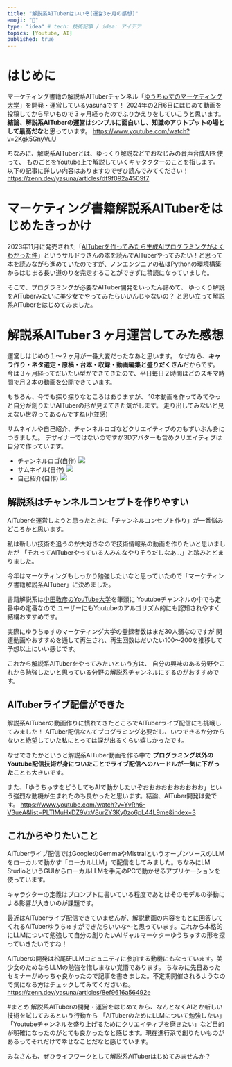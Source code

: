 ```yaml
---
title: "解説系AITuberはいいぞ(運営3ヶ月の感想)"
emoji: "🐯"
type: "idea" # tech: 技術記事 / idea: アイデア
topics: [Youtube, AI]
published: true
---
```


# はじめに
マーケティング書籍の解説系AITuberチャンネル「[ゆうちゅすのマーケティング大学](https://www.youtube.com/@sns-university)」を開発・運営しているyasunaです！
2024年の2月6日にはじめて動画を投稿してから早いもので３ヶ月経ったのでふりかえりをしていこうと思います。
**結論、解説系AITuberの運営はシンプルに面白いし、知識のアウトプットの場として最高だな**と思っています。
https://www.youtube.com/watch?v=2Kgk5GnyVuU

ちなみに、解説系AITuberとは、ゆっくり解説などでおなじみの音声合成AIを使って、
ものごとをYoutube上で解説していくキャタクターのことを指します。
以下の記事に詳しい内容はありますのでぜひ読んでみてください！
https://zenn.dev/yasuna/articles/df9f092a4509f7

# マーケティング書籍解説系AITuberをはじめたきっかけ
2023年11月に発売された「[AITuberを作ってみたら生成AIプログラミングがよくわかった件](https://bookplus.nikkei.com/atcl/catalog/23/10/31/01079/)」というサルドラさんの本を読んでAITuberやってみたい！と思って本を読みながら進めていたのですが、ノンエンジニアの私はPythonの環境構築からはじまる長い道のりを完走することができずに積読になっていました。

そこで、プログラミングが必要なAITuber開発をいったん諦めて、
ゆっくり解説をAITuberみたいに美少女でやってみたらいいんじゃないの？
と思い立って解説系AITuberをはじめてみました。

# 解説系AITuber３ヶ月運営してみた感想
運営しはじめの１～２ヶ月が一番大変だったなあと思います。
なぜなら、**キャラ作り・ネタ選定・原稿・台本・収録・動画編集と盛りだくさん**だからです。
今は３ヶ月経ってだいたい型ができてきたので、平日毎日２時間ほどのスキマ時間で月２本の動画を公開できています。

もちろん、今でも探り探りなところはありますが、
10本動画を作ってみてやっと自分が創りたいAITuberの形が見えてきた気がします。
走り出してみないと見えない世界ってあるんですね(小並感)

サムネイルや自己紹介、チャンネルロゴなどクリエイティブの力もずいぶん身につきました。
デザイナーではないのですが3Dアバターも含めクリエイティブは自分で作っています。
- チャンネルロゴ(自作)
![](https://storage.googleapis.com/zenn-user-upload/3afc99eadd80-20240509.png)
- サムネイル(自作)
![](https://storage.googleapis.com/zenn-user-upload/0f2b027e4d9e-20240509.png)
- 自己紹介(自作)
![](https://storage.googleapis.com/zenn-user-upload/0a93e512cd92-20240509.png)

## 解説系はチャンネルコンセプトを作りやすい
AITuberを運営しようと思ったときに「チャンネルコンセプト作り」が一番悩みどころかと思います。

私は新しい技術を追うのが大好きなので技術情報系の動画を作りたいと思いましたが
「それってAITuberやっている人みんなやりそうだしなあ...」と踏みとどまりました。

今年はマーケティングもしっかり勉強したいなと思っていたので「マーケティング書籍解説系AITuber」に決めました。

書籍解説系は[中田敦彦のYouTube大学](https://www.youtube.com/@NKTofficial)を筆頭に
Youtubeチャンネルの中でも定番中の定番なので
ユーザーにもYoutubeのアルゴリズム的にも認知されやすく結構おすすめです。

実際にゆうちゅすのマーケティング大学の登録者数はまだ30人弱なのですが
関連動画やおすすめを通して再生され、再生回数はだいたい100～200を推移して予想以上にいい感じです。

これから解説系AITuberをやってみたいという方は、
自分の興味のある分野やこれから勉強したいと思っている分野の解説系チャンネルにするのがおすすめです。

## AITuberライブ配信ができた
解説系AITuberの動画作りに慣れてきたところでAITuberライブ配信にも挑戦してみました！
AITuber配信なんてプログラミング必要だし、いつできるか分からないと絶望していた私にとっては涙が出るくらい嬉しかったです。

なぜできたかというと解説系AITuber動画を作る中で
**プログラミング以外のYoutube配信技術が身についたことでライブ配信へのハードルが一気に下がった**ことも大きいです。

また、「ゆうちゅすをどうしてもAIで動かしたいぞおおおおおおおおおお」という強烈な動機が生まれたのも良かったと思います。結論、AITuber開発は愛です。
https://www.youtube.com/watch?v=YvRh6-V3ueA&list=PLTIMuHxDZ9VxV8urZY3Ky0zo6pL44L9me&index=3

## これからやりたいこと
AITuberライブ配信ではGoogleのGemmaやMistralというオープンソースのLLMをローカルで動かす「ローカルLLM」で配信をしてみました。ちなみにLM StudioというGUIからローカルLLMを手元のPCで動かせるアプリケーションを使っています。

キャラクターの定義はプロンプトに書いている程度であとはそのモデルの挙動による影響が大きいのが課題です。

最近はAITuberライブ配信できていませんが、解説動画の内容をもとに回答してくれるAITuberゆうちゅすができたらいいな～と思っています。これから本格的にLLMについて勉強して自分の創りたいAIギャルマーケターゆうちゅすの形を探っていきたいですね！

AITuberの開発は松尾研LLMコミュニティに参加する動機にもなっています。美少女のためならLLMの勉強を惜しまない覚悟であります。
ちなみに先日あったセミナーがめっちゃ良かったので記事を書きました。不定期開催されるようなので気になる方はチェックしてみてくださいね。
https://zenn.dev/yasuna/articles/8ef9616a56492e

#まとめ
解説系AITuberの開発・運営をはじめてから、なんとなくAIとか新しい技術を試してみるという行動から
「AITuberのためにLLMについて勉強したい」「Youtubeチャンネルを盛り上げるためにクリエイティブを磨きたい」など目的が明確になったのがとても良かったなと感じます。現在進行系で創りたいものがあるってそれだけで幸せなことだなと感じています。

みなさんも、ぜひライフワークとして解説系AITuberはじめてみませんか？